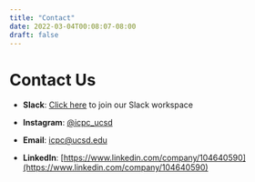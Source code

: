 ```yaml
---
title: "Contact"
date: 2022-03-04T00:08:07-08:00
draft: false
---
```


# Contact Us

- **Slack**: [Click here](https://join.slack.com/t/ucsdcp/signup) to join our Slack workspace

- **Instagram**: [@icpc_ucsd](https://www.instagram.com/icpc_ucsd/)

- **Email**: [icpc@ucsd.edu](mailto:icpc@ucsd.edu)

- **LinkedIn**: [https://www.linkedin.com/company/104640590](https://www.linkedin.com/company/104640590)
